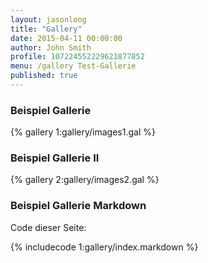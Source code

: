 ```yaml
---
layout: jasonlong
title: "Gallery"
date: 2015-04-11 00:00:00
author: John Smith
profile: 107224552229621877852
menu: /gallery Test-Gallerie
published: true
---
```



### Beispiel Gallerie

{% gallery 1:gallery/images1.gal %}

### Beispiel Gallerie II 

{% gallery 2:gallery/images2.gal %}

### Beispiel Gallerie Markdown

Code dieser Seite:

{% includecode 1:gallery/index.markdown %}


